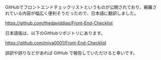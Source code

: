GitHubでフロントエンドチェックリストというものが公開されており、網羅されている内容が幅広く便利そうだったので、日本語に翻訳しました。

https://github.com/thedaviddias/Front-End-Checklist

日本語版は、以下のGitHubリポジトリにあります。

https://github.com/miya0001/Front-End-Checklist

誤訳や誤りなどがあれば GitHub で報告していただけると幸いです。
